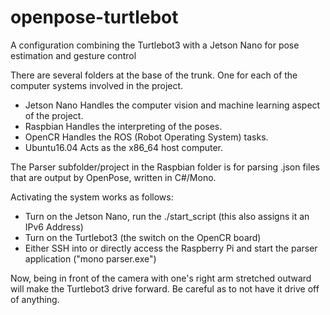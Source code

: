 # openpose-turtlebot
A configuration combining the Turtlebot3 with a Jetson Nano for pose estimation and gesture control

There are several folders at the base of the trunk. One for each of the computer systems involved in the project.
* Jetson Nano
	Handles the computer vision and machine learning aspect of the project.
* Raspbian 
	Handles the interpreting of the poses.
* OpenCR
	Handles the ROS (Robot Operating System) tasks.
* Ubuntu16.04
	Acts as the x86_64 host computer.
 

The Parser subfolder/project in the Raspbian folder is for parsing .json files that are output by OpenPose, written in C#/Mono.

Activating the system works as follows:
* Turn on the Jetson Nano, run the ./start_script (this also assigns it an IPv6 Address)
* Turn on the Turtlebot3 (the switch on the OpenCR board)
* Either SSH into or directly access the Raspberry Pi and start the parser application ("mono parser.exe")

Now, being in front of the camera with one's right arm stretched outward will make the Turtlebot3 drive forward. Be careful as to not have it drive off of anything.


